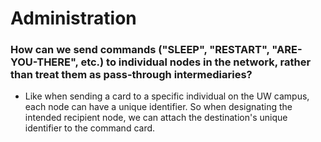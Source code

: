 # Administration

### How can we send commands ("SLEEP", "RESTART", "ARE-YOU-THERE", etc.) to individual nodes in the network, rather than treat them as pass-through intermediaries?
- Like when sending a card to a specific individual on the UW campus,
  each node can have a unique identifier. So when designating the intended recipient node,
  we can attach the destination's unique identifier to the command card.